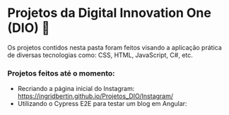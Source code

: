 # Projetos da Digital Innovation One (DIO) :rocket: 

Os projetos contidos nesta pasta foram feitos visando a aplicação prática de diversas tecnologias como: CSS, HTML, JavaScript, C#, etc. 

### Projetos feitos até o momento:

* Recriando a página inicial do Instagram: https://ingridbertin.github.io/Projetos_DIO/Instagram/
* Utilizando o Cypress E2E para testar um blog em Angular:



